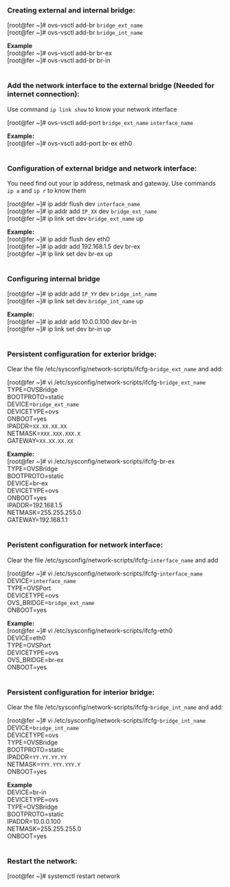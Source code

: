 ### **Creating external and internal bridge:**
[root@fer ~]# ovs-vsctl add-br `bridge_ext_name`
<br />
[root@fer ~]# ovs-vsctl add-br `bridge_int_name`
<br />

**Example**
<br />
[root@fer ~]# ovs-vsctl add-br br-ex
<br />
[root@fer ~]# ovs-vsctl add-br br-in
<br />
<br />

### **Add the network interface to the external bridge (Needed for internet connection):**

Use command `ip link show` to know your network interface

[root@fer ~]# ovs-vsctl add-port `bridge_ext_name` `interface_name`
<br />

**Example:**
<br />
[root@fer ~]# ovs-vsctl add-port br-ex eth0
<br />
<br />

### Configuration of external bridge and network interface:
You need find out your ip address, netmask and gateway. Use commands `ip a` and `ip r` to know them

[root@fer ~]# ip addr flush dev `interface_name`
<br />
[root@fer ~]# ip addr add `IP_XX` dev `bridge_ext_name`
<br />
[root@fer ~]# ip link set dev `bridge_ext_name` up
<br />

**Example:**
<br />
[root@fer ~]# ip addr flush dev eth0
<br />
[root@fer ~]# ip addr add 192.168.1.5 dev br-ex
<br />
[root@fer ~]# ip link set dev br-ex up
<br />
<br />

### Configuring internal bridge

[root@fer ~]# ip addr add `IP_YY` dev `bridge_int_name`
<br />
[root@fer ~]# ip link set dev `bridge_int_name` up
<br />

**Example:**
<br />
[root@fer ~]# ip addr add 10.0.0.100 dev br-in
<br />
[root@fer ~]# ip link set dev br-in up
<br />
<br />

### Persistent configuration for exterior bridge:

Clear the file /etc/sysconfig/network-scripts/ifcfg-`bridge_ext_name` and add:

[root@fer ~]# vi /etc/sysconfig/network-scripts/ifcfg-`bridge_ext_name`
<br />
TYPE=OVSBridge
<br />
BOOTPROTO=static
<br />
DEVICE=`bridge_ext_name`
<br />
DEVICETYPE=ovs
<br />
ONBOOT=yes
<br />
IPADDR=`XX.XX.XX.XX`
<br />
NETMASK=`XXX.XXX.XXX.X`
<br />
GATEWAY=`XX.XX.XX.XX`
<br />

**Example:**
<br />
[root@fer ~]# vi /etc/sysconfig/network-scripts/ifcfg-br-ex
<br />
TYPE=OVSBridge
<br />
BOOTPROTO=static
<br />
DEVICE=br-ex
<br />
DEVICETYPE=ovs
<br />
ONBOOT=yes
<br />
IPADDR=192.168.1.5
<br />
NETMASK=255.255.255.0
<br />
GATEWAY=192.168.1.1
<br />
<br />

### Peristent configuration for network interface:

Clear the file /etc/sysconfig/network-scripts/ifcfg-`interface_name` and add

[root@fer ~]# vi /etc/sysconfig/network-scripts/ifcfg-`interface_name`
<br />
DEVICE=`interface_name`
<br />
TYPE=OVSPort
<br />
DEVICETYPE=ovs
<br />
OVS_BRIDGE=`bridge_ext_name`
<br />
ONBOOT=yes
<br />

**Example:**
<br />
[root@fer ~]# vi /etc/sysconfig/network-scripts/ifcfg-eth0
<br />
DEVICE=eth0
<br />
TYPE=OVSPort
<br />
DEVICETYPE=ovs
<br />
OVS_BRIDGE=br-ex
<br />
ONBOOT=yes
<br />
<br />

### Persistent configuration for interior bridge:
Clear the file /etc/sysconfig/network-scripts/ifcfg-`bridge_int_name` and add:

[root@fer ~]# vi /etc/sysconfig/network-scripts/ifcfg-`bridge_int_name`
<br />
DEVICE=`bridge_int_name`
<br />
DEVICETYPE=ovs
<br />
TYPE=OVSBridge
<br />
BOOTPROTO=static
<br />
IPADDR=`YY.YY.YY.YY`
<br />
NETMASK=`YYY.YYY.YYY.Y`
<br />
ONBOOT=yes
<br />

**Example**
<br />
DEVICE=br-in
<br />
DEVICETYPE=ovs
<br />
TYPE=OVSBridge
<br />
BOOTPROTO=static
<br />
IPADDR=10.0.0.100
<br />
NETMASK=255.255.255.0
<br />
ONBOOT=yes
<br />
<br />

### Restart the network:

[root@fer ~]# systemctl restart network
